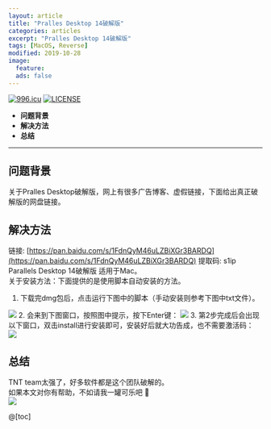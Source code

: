 ```yaml
---
layout: article
title: "Pralles Desktop 14破解版"
categories: articles
excerpt: "Pralles Desktop 14破解版"
tags: [MacOS, Reverse]
modified: 2019-10-28
image:
  feature: 
  ads: false  
---
```


<a href="https://996.icu"><img src="https://img.shields.io/badge/link-996.icu-red.svg" alt="996.icu" /></a> <a href="https://github.com/996icu/996.ICU/blob/master/LICENSE"><img src="https://img.shields.io/badge/license-Anti%20996-blue.svg" alt="LICENSE" /></a>

- **问题背景**
- **解决方法**
- **总结**

-------------------
## 问题背景
关于Pralles Desktop破解版，网上有很多广告博客、虚假链接，下面给出真正破解版的网盘链接。

## 解决方法
链接: [https://pan.baidu.com/s/1FdnQyM46uLZBiXGr3BARDQ](https://pan.baidu.com/s/1FdnQyM46uLZBiXGr3BARDQ) 提取码: s1ip  
Parallels Desktop 14破解版 适用于Mac。  
关于安装方法：下面提供的是使用脚本自动安装的方法。  
1. 下载完dmg包后，点击运行下图中的脚本（手动安装则参考下图中txt文件）。
<img src="{{ site.url }}/images/parallesDesktop_1.png" />  
2. 会来到下图窗口，按照图中提示，按下Enter键：
<img src="{{ site.url }}/images/parallesDesktop_2.png" />  
3. 第2步完成后会出现以下窗口，双击install进行安装即可，安装好后就大功告成，也不需要激活码：
<img src="{{ site.url }}/images/parallesDesktop_3.png" />  

## 总结
TNT team太强了，好多软件都是这个团队破解的。  
如果本文对你有帮助，不如请我一罐可乐吧 :jack_o_lantern:  
<img src="{{ site.url }}/images/payQR_code.jpg" />

@[toc]  
